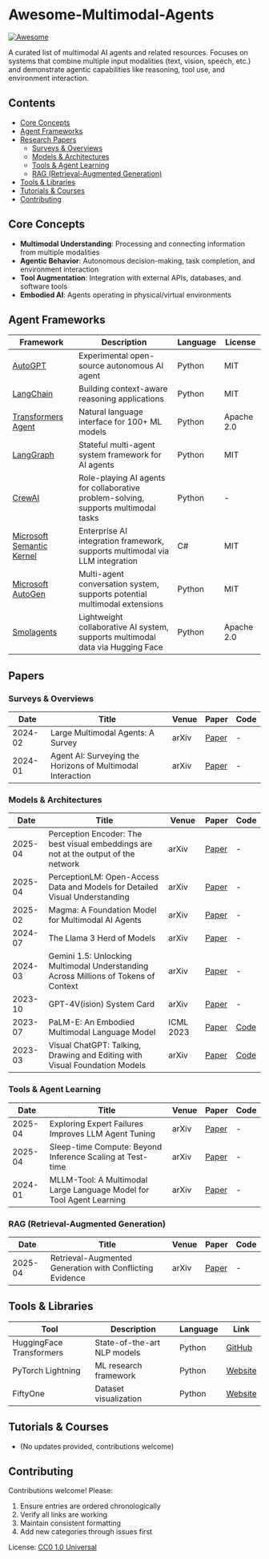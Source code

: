 # Awesome-Multimodal-Agents

[![Awesome](https://awesome.re/badge.svg)](https://awesome.re)

A curated list of multimodal AI agents and related resources. Focuses on systems that combine multiple input modalities (text, vision, speech, etc.) and demonstrate agentic capabilities like reasoning, tool use, and environment interaction.

## Contents
- [Core Concepts](#core-concepts)
- [Agent Frameworks](#agent-frameworks)
- [Research Papers](#papers)
  - [Surveys & Overviews](#surveys--overviews)
  - [Models & Architectures](#models--architectures)
  - [Tools & Agent Learning](#tools--agent-learning)
  - [RAG (Retrieval-Augmented Generation)](#rag-retrieval-augmented-generation)
- [Tools & Libraries](#tools--libraries)
- [Tutorials & Courses](#tutorials--courses)
- [Contributing](#contributing)

## Core Concepts
- **Multimodal Understanding**: Processing and connecting information from multiple modalities
- **Agentic Behavior**: Autonomous decision-making, task completion, and environment interaction
- **Tool Augmentation**: Integration with external APIs, databases, and software tools
- **Embodied AI**: Agents operating in physical/virtual environments

## Agent Frameworks

| Framework | Description | Language | License |
|-----------|-------------|----------|---------|
| [AutoGPT](https://github.com/Significant-Gravitas/AutoGPT) | Experimental open-source autonomous AI agent | Python | MIT |
| [LangChain](https://github.com/langchain-ai/langchain) | Building context-aware reasoning applications | Python | MIT |
| [Transformers Agent](https://huggingface.co/docs/transformers/transformers_agents) | Natural language interface for 100+ ML models | Python | Apache 2.0 |
| [LangGraph](https://www.langchain.com/langgraph) | Stateful multi-agent system framework for AI agents | Python | MIT |
| [CrewAI](https://www.crewai.com/) | Role-playing AI agents for collaborative problem-solving, supports multimodal tasks | Python | - |
| [Microsoft Semantic Kernel](https://learn.microsoft.com/en-us/semantic-kernel/overview/) | Enterprise AI integration framework, supports multimodal via LLM integration | C# | MIT |
| [Microsoft AutoGen](https://github.com/microsoft/autogen) | Multi-agent conversation system, supports potential multimodal extensions | Python | MIT |
| [Smolagents](https://huggingface.co/docs/smolagents/en/index) | Lightweight collaborative AI system, supports multimodal data via Hugging Face | Python | Apache 2.0 |

## Papers

### Surveys & Overviews
| Date       | Title                                                                 | Venue          | Paper | Code |
|------------|-----------------------------------------------------------------------|----------------|-------|------|
| 2024-02    | Large Multimodal Agents: A Survey                                     | arXiv          | [Paper](https://arxiv.org/abs/2402.15116) | - |
| 2024-01    | Agent AI: Surveying the Horizons of Multimodal Interaction            | arXiv          | [Paper](https://arxiv.org/abs/2401.03568) | - |

### Models & Architectures
| Date       | Title                                                                 | Venue          | Paper | Code |
|------------|-----------------------------------------------------------------------|----------------|-------|------|
| 2025-04    | Perception Encoder: The best visual embeddings are not at the output of the network | arXiv | [Paper](http://arxiv.org/abs/2504.13181) | - |
| 2025-04    | PerceptionLM: Open-Access Data and Models for Detailed Visual Understanding | arXiv | [Paper](http://arxiv.org/abs/2504.13180) | - |
| 2025-02    | Magma: A Foundation Model for Multimodal AI Agents                    | arXiv          | [Paper](https://arxiv.org/abs/2502.13130) | - |
| 2024-07    | The Llama 3 Herd of Models                                            | arXiv          | [Paper](https://arxiv.org/abs/2407.21783) | - |
| 2024-03    | Gemini 1.5: Unlocking Multimodal Understanding Across Millions of Tokens of Context | arXiv          | [Paper](https://arxiv.org/abs/2403.05530) | - |
| 2023-10    | GPT-4V(ision) System Card                                            | arXiv          | [Paper](https://cdn.openai.com/papers/GPTV_System_Card.pdf) | - |
| 2023-07    | PaLM-E: An Embodied Multimodal Language Model                         | ICML 2023      | [Paper](https://arxiv.org/abs/2303.03378) | [Code](https://github.com/google-research/palm-e) |
| 2023-03    | Visual ChatGPT: Talking, Drawing and Editing with Visual Foundation Models | arXiv        | [Paper](https://arxiv.org/abs/2303.04671) | [Code](https://github.com/microsoft/visual-chatgpt) |

### Tools & Agent Learning
| Date       | Title                                                                 | Venue          | Paper | Code |
|------------|-----------------------------------------------------------------------|----------------|-------|------|
| 2025-04    | Exploring Expert Failures Improves LLM Agent Tuning                   | arXiv          | [Paper](http://arxiv.org/abs/2504.13145) | - |
| 2025-04    | Sleep-time Compute: Beyond Inference Scaling at Test-time             | arXiv          | [Paper](http://arxiv.org/abs/2504.13171) | - |
| 2024-01    | MLLM-Tool: A Multimodal Large Language Model for Tool Agent Learning  | arXiv          | [Paper](https://arxiv.org/abs/2401.10727) | - |

### RAG (Retrieval-Augmented Generation)
| Date       | Title                                                                 | Venue          | Paper | Code |
|------------|-----------------------------------------------------------------------|----------------|-------|------|
| 2025-04    | Retrieval-Augmented Generation with Conflicting Evidence              | arXiv          | [Paper](http://arxiv.org/pdf/2504.13079v1) | - |

## Tools & Libraries

| Tool | Description | Language | Link |
|------|-------------|----------|------|
| HuggingFace Transformers | State-of-the-art NLP models | Python | [GitHub](https://github.com/huggingface/transformers) |
| PyTorch Lightning | ML research framework | Python | [Website](https://www.pytorchlightning.ai/) |
| FiftyOne | Dataset visualization | Python | [Website](https://voxel51.com/fiftyone/) |

## Tutorials & Courses
- (No updates provided, contributions welcome)

## Contributing

Contributions welcome! Please:
1. Ensure entries are ordered chronologically
2. Verify all links are working
3. Maintain consistent formatting
4. Add new categories through issues first

License: [CC0 1.0 Universal](https://creativecommons.org/publicdomain/zero/1.0/)
